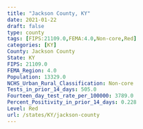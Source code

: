 ```yaml
---
title: "Jackson County, KY"
date: 2021-01-22
draft: false
type: county
tags: [FIPS:21109.0,FEMA:4.0,Non-core,Red]
categories: [KY]
County: Jackson County
State: KY
FIPS: 21109.0
FEMA_Region: 4.0
Population: 13329.0
NCHS_Urban_Rural_Classification: Non-core
Tests_in_prior_14_days: 505.0
Fourteen_day_test_rate_per_100000: 3789.0
Percent_Positivity_in_prior_14_days: 0.228
Level: Red
url: /states/KY/jackson-county
---
```



